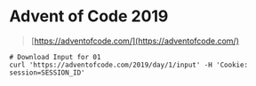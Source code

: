 # Advent of Code 2019

> [https://adventofcode.com/](https://adventofcode.com/)

```
# Download Input for 01
curl 'https://adventofcode.com/2019/day/1/input' -H 'Cookie: session=SESSION_ID'
```

